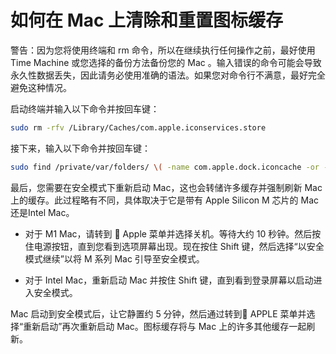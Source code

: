 
# 如何在 Mac 上清除和重置图标缓存

警告：因为您将使用终端和 rm 命令，所以在继续执行任何操作之前，最好使用 Time Machine 或您选择的备份方法备份您的 Mac 。输入错误的命令可能会导致永久性数据丢失，因此请务必使用准确的语法。如果您对命令行不满意，最好完全避免这种情况。

启动终端并输入以下命令并按回车键：

```bash
sudo rm -rfv /Library/Caches/com.apple.iconservices.store
```

接下来，输入以下命令并按回车键：

```bash
sudo find /private/var/folders/ \( -name com.apple.dock.iconcache -or -name com.apple.iconservices \) -exec rm -rfv {} \; ; sleep 3;sudo touch /Applications/* ; killall Dock; killall Finder
```

最后，您需要在安全模式下重新启动 Mac，这也会转储许多缓存并强制刷新 Mac 上的缓存。此过程略有不同，具体取决于它是带有 Apple Silicon M 芯片的 Mac还是Intel Mac。

- 对于 M1 Mac，请转到  Apple 菜单并选择关机。等待大约 10 秒钟。然后按住电源按钮，直到您看到选项屏幕出现。现在按住 Shift 键，然后选择“以安全模式继续”以将 M 系列 Mac 引导至安全模式。

- 对于 Intel Mac，重新启动 Mac 并按住 Shift 键，直到看到登录屏幕以启动进入安全模式。

Mac 启动到安全模式后，让它静置约 5 分钟，然后通过转到 APPLE 菜单并选择“重新启动”再次重新启动 Mac。图标缓存将与 Mac 上的许多其他缓存一起刷新。